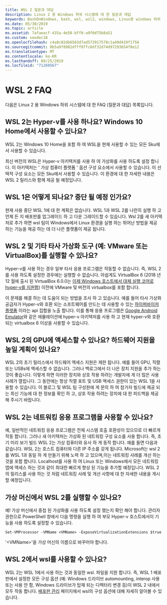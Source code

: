```yaml
---
title: WSL 2 질문과 대답
description: Linux 2 용 Windows 하위 시스템에 대 한 질문과 대답
keywords: BashOnWindows, bash, wsl, wsl2, windows, Linux용 windows 하위 시스템, windowssubsystem, ubuntu, debian, suse, windows 10, 설치
ms.date: 05/30/2019
ms.topic: article
ms.assetid: 7afaeacf-435a-4e58-bff0-a9f0d75b8a51
ms.custom: seodec18
ms.openlocfilehash: c4a8c02db6563d7ad572917578c1a49d419f1756
ms.sourcegitcommit: 0b5a9f8982dfff07fc8df32d74d97293654f8e12
ms.translationtype: MT
ms.contentlocale: ko-KR
ms.lasthandoff: 09/25/2019
ms.locfileid: "71269567"
---
```

# <a name="wsl-2-faq"></a>WSL 2 FAQ

다음은 Linux 2 용 Windows 하위 시스템에 대 한 FAQ (질문과 대답) 목록입니다.

## <a name="does-wsl-2-use-hyper-v-will-it-be-available-on-windows-10-home"></a>WSL 2는 Hyper-v를 사용 하나요? Windows 10 Home에서 사용할 수 있나요?

WSL 2는 Windows 10 Home을 포함 하 여 WSL을 현재 사용할 수 있는 모든 Sku에서 사용할 수 있습니다.

최신 버전의 WSL은 Hyper-v 아키텍처를 사용 하 여 가상화를 사용 하도록 설정 합니다. 이 아키텍처는 ' 가상 컴퓨터 플랫폼 ' 옵션 구성 요소에서 사용할 수 있습니다. 이 선택적 구성 요소는 모든 Sku에서 사용할 수 있습니다. 이 환경에 대 한 자세한 내용은 WSL 2 릴리스와 함께 제공 될 예정입니다.

## <a name="what-will-happen-to-wsl-1-will-it-be-abandoned"></a>WSL 1은 어떻게 되나요? 중단 될 예정 인가요?

현재 사용 중단 WSL 1에 대 한 계획은 없습니다. WSL 1과 WSL 2를 나란히 실행 하 고 언제 든 지 배포판를 업그레이드 하 고 다운 그레이드할 수 있습니다. Wsl 2를 새 아키텍처로 추가 하면 wsl 팀이 Windows에서 Linux 환경을 실행 하는 뛰어난 방법을 제공 하는 기능을 제공 하는 데 더 나은 플랫폼이 제공 됩니다.

## <a name="will-i-be-able-to-run-wsl-2-and-other-3rd-party-virtualization-tools-such-as-vmware-or-virtualbox"></a>WSL 2 및 기타 타사 가상화 도구 (예: VMware 또는 VirtualBox)를 실행할 수 있나요?

Hyper-v를 사용 하는 경우 일부 타사 응용 프로그램은 작동할 수 없습니다. 즉, WSL 2를 사용 하도록 설정한 경우에는 실행할 수 없습니다. 아쉽게도 VirtualBox 6 (2018 년 12 월에 출시 된 VirtualBox 6.0.0는 [이제 Windows 호스트에서 대체 실행 코어로 hyper-v를 지원함][1]) 이전에 VMware 및 버전의 virtualbox를 포함 합니다.

이 문제를 해결 하는 데 도움이 되는 방법을 조사 하 고 있습니다. 예를 들어 타사 가상화 공급자가 Hyper-v와 호환 되는 소프트웨어를 만드는 데 사용할 수 있는 [하이퍼바이저 플랫폼][2] 이라는 api 집합을 노출 합니다. 이를 통해 응용 프로그램은 [Google Android Emulator][3]와 같은 에뮬레이션에 hyper-v 아키텍처를 사용 하 고 현재 hyper-v와 호환 되는 virtualbox 6 이상을 사용할 수 있습니다.

## <a name="can-i-access-the-gpu-in-wsl-2-are-there-plans-to-increase-hardware-support"></a>WSL 2의 GPU에 액세스할 수 있나요? 하드웨어 지원을 높일 계획이 있나요?

WSL 2의 초기 릴리스에서 하드웨어 액세스 지원은 제한 됩니다. 예를 들어 GPU, 직렬 또는 USBs에 액세스할 수 없습니다. 그러나 백로그에서 더 나은 장치 지원을 추가 하는 것이 좋습니다. 이렇게 하면 이러한 장치와 상호 작용 하려는 개발자에 게 더 많은 사용 사례가 열립니다. 그 동안에는 항상 직렬 포트 및 USB 액세스 권한이 있는 WSL 1을 사용할 수 있습니다. 이 블로그 및 WSL 팀 구성원에 게 문의 하 여 참가자 빌드에 제공 되는 최신 기능에 대 한 정보를 확인 하 고, 상호 작용 하려는 장치에 대 한 피드백을 제공 해 주시기 바랍니다.

## <a name="will-wsl-2-be-able-to-use-networking-applications"></a>WSL 2는 네트워킹 응용 프로그램을 사용할 수 있나요?

예, 일반적인 네트워킹 응용 프로그램은 전체 시스템 호출 호환성이 있으므로 더 빠르게 작동 합니다. 그러나 새 아키텍처는 가상화 된 네트워킹 구성 요소를 사용 합니다. 즉, 초기 미리 보기 빌드 WSL 2는 가상 컴퓨터와 유사 하 게 동작 합니다. 예를 들면 다음과 같습니다. WSL 2는 호스트 컴퓨터와 다른 IP 주소를 갖게 됩니다. Microsoft는 wsl 2를 WSL 1과 동일 하 게 만들기 위해 노력 하 고 있으며,이는 네트워킹 사례를 개선 하는 것을 포함 합니다. Localhost를 사용 하 여 Linux 또는 Windows에서 모든 네트워킹 앱에 액세스 하는 것과 같이 최대한 빠르게 향상 된 기능을 추가할 예정입니다. WSL 2의 릴리스를 사용 하는 것 처럼 네트워킹 사례 및 개선 사항에 대 한 자세한 내용을 게시할 예정입니다.

## <a name="can-i-run-wsl-2-in-a-virtual-machine"></a>가상 머신에서 WSL 2를 실행할 수 있나요?

예! 가상 머신에서 중첩 된 가상화를 사용 하도록 설정 했는지 확인 해야 합니다. 관리자 권한으로 PowerShell 창에서 다음 명령을 실행 하 여 부모 Hyper-v 호스트에서이 기능을 사용 하도록 설정할 수 있습니다.

`Set-VMProcessor -VMName <VMName> -ExposeVirtualizationExtensions $true`

'&lt;VMName&gt;'을 가상 머신의 이름으로 바꾸어야 합니다.

## <a name="can-i-use-wslconf-in-wsl-2"></a>WSL 2에서 wsl를 사용할 수 있나요?

WSL 2는 WSL 1에서 사용 하는 것과 동일한 wsl. 파일을 지원 합니다. 즉, WSL 1 배포판에서 설정한 모든 구성 옵션 (예: Windows 드라이브 automounting, interop 사용 또는 사용 안 함, Windows 드라이브가 탑재 되는 디렉터리 변경 등)이 WSL 2 내에서 모두 작동 합니다. [배포판 관리](./wsl-config.md) 페이지에서 wsl의 구성 옵션에 대해 자세히 알아볼 수 있습니다. 

 [1]: https://www.virtualbox.org/wiki/Changelog-6.0
 [2]: https://docs.microsoft.com/en-us/virtualization/api/
 [3]: https://devblogs.microsoft.com/visualstudio/hyper-v-android-emulator-support/
